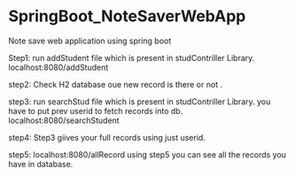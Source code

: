 # SpringBoot_NoteSaverWebApp
Note save web application using spring boot

Step1:  run addStudent file which is present in studContriller Library.
        localhost:8080/addStudent
        
step2:  Check H2 database oue new record is there or not .

step3:  run searchStud file which is present in studContriller Library. you have to put prev userid to fetch records into db.
        localhost:8080/searchStudent
        
step4:  Step3 giives your full records using just userid.

step5: localhost:8080/allRecord 
       using step5 you can see all the records you have in database.

